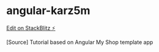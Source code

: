 # angular-karz5m

[Edit on StackBlitz ⚡️](https://stackblitz.com/edit/angular-karz5m)

[Source] Tutorial based on Angular My Shop template app